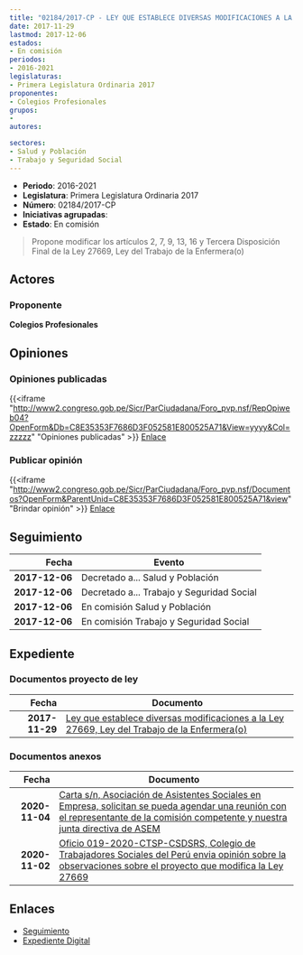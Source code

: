 ```yaml
---
title: "02184/2017-CP - LEY QUE ESTABLECE DIVERSAS MODIFICACIONES A LA LEY 27669, LEY DEL TRABAJO DE LA ENFERMERA(O)"
date: 2017-11-29
lastmod: 2017-12-06
estados:
- En comisión
periodos:
- 2016-2021
legislaturas:
- Primera Legislatura Ordinaria 2017
proponentes:
- Colegios Profesionales
grupos:
- 
autores:

sectores:
- Salud y Población
- Trabajo y Seguridad Social
---
```

- **Periodo**: 2016-2021
- **Legislatura**: Primera Legislatura Ordinaria 2017
- **Número**: 02184/2017-CP
- **Iniciativas agrupadas**: 
- **Estado**: En comisión

> Propone modificar los artículos 2, 7, 9, 13, 16 y Tercera Disposición Final de la Ley 27669, Ley del Trabajo de la Enfermera(o)


## Actores

### Proponente

**Colegios Profesionales**

## Opiniones

### Opiniones publicadas

{{<iframe "http://www2.congreso.gob.pe/Sicr/ParCiudadana/Foro_pvp.nsf/RepOpiweb04?OpenForm&Db=C8E35353F7686D3F052581E800525A71&View=yyyy&Col=zzzzz" "Opiniones publicadas" >}}
[Enlace](http://www2.congreso.gob.pe/Sicr/ParCiudadana/Foro_pvp.nsf/RepOpiweb04?OpenForm&Db=C8E35353F7686D3F052581E800525A71&View=yyyy&Col=zzzzz)

### Publicar opinión

{{<iframe "http://www2.congreso.gob.pe/Sicr/ParCiudadana/Foro_pvp.nsf/Documentos?OpenForm&ParentUnid=C8E35353F7686D3F052581E800525A71&view" "Brindar opinión" >}}
[Enlace](http://www2.congreso.gob.pe/Sicr/ParCiudadana/Foro_pvp.nsf/Documentos?OpenForm&ParentUnid=C8E35353F7686D3F052581E800525A71&view)


## Seguimiento

| Fecha | Evento |
|------:|--------|
| **2017-12-06** | Decretado a... Salud y Población |
| **2017-12-06** | Decretado a... Trabajo y Seguridad Social |
| **2017-12-06** | En comisión Salud y Población |
| **2017-12-06** | En comisión Trabajo y Seguridad Social |

## Expediente

### Documentos proyecto de ley

| Fecha | Documento |
|------:|-----------|
| **2017-11-29** | [Ley que establece diversas modificaciones a la Ley 27669, Ley del Trabajo de la Enfermera(o)](http://www.leyes.congreso.gob.pe/Documentos/2016_2021/Proyectos_de_Ley_y_de_Resoluciones_Legislativas/PL0218420171129.pdf) |

### Documentos anexos

| Fecha | Documento |
|------:|-----------|
| **2020-11-04** | [Carta s/n, Asociación de Asistentes Sociales en Empresa, solicitan se pueda agendar una reunión con el representante de la comisión competente y nuestra junta directiva de ASEM](http://www.leyes.congreso.gob.pe/Documentos/2016_2021/Oficios/Otras_Instituciones/CARTA-S-N-20201105-ASEM.pdf) |
| **2020-11-02** | [Oficio 019-2020-CTSP-CSDSRS, Colegio de Trabajadores Sociales del Perú envia opinión sobre la observaciones sobre el proyecto que modifica la Ley 27669](http://www.leyes.congreso.gob.pe/Documentos/2016_2021/Oficios/Otras_Instituciones/OFICIO-019-2020-CTSP-CSDSRS.pdf) |

## Enlaces

- [Seguimiento](http://www2.congreso.gob.pe/Sicr/TraDocEstProc/CLProLey2016.nsf/f7fff46988ca05b1052578e100829cc7/69ac71b92420b026052581e80008b039?OpenDocument)
- [Expediente Digital](http://www2.congreso.gob.pe/Sicr/TraDocEstProc/Expvirt_2011.nsf/visbusqptramdoc1621/02184?opendocument)

